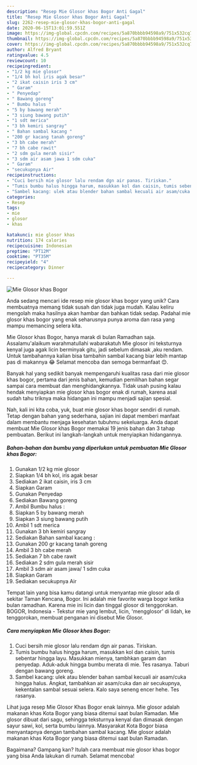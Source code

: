 ```yaml
---
description: "Resep Mie Glosor khas Bogor Anti Gagal"
title: "Resep Mie Glosor khas Bogor Anti Gagal"
slug: 2262-resep-mie-glosor-khas-bogor-anti-gagal
date: 2020-06-15T13:01:59.551Z
image: https://img-global.cpcdn.com/recipes/5a870bbbb94598a9/751x532cq70/mie-glosor-khas-bogor-foto-resep-utama.jpg
thumbnail: https://img-global.cpcdn.com/recipes/5a870bbbb94598a9/751x532cq70/mie-glosor-khas-bogor-foto-resep-utama.jpg
cover: https://img-global.cpcdn.com/recipes/5a870bbbb94598a9/751x532cq70/mie-glosor-khas-bogor-foto-resep-utama.jpg
author: Alfred Bryant
ratingvalue: 4.5
reviewcount: 10
recipeingredient:
- "1/2 kg mie glosor"
- "1/4 bh kol iris agak besar"
- "2 ikat caisin iris 3 cm"
- " Garam"
- " Penyedap"
- " Bawang goreng"
- " Bumbu halus "
- "5 by bawang merah"
- "3 siung bawang putih"
- "1 sdt merica"
- "3 bh kemiri sangray"
- " Bahan sambal kacang "
- "200 gr kacang tanah goreng"
- "3 bh cabe merah"
- "7 bh cabe rawit"
- "2 sdm gula merah sisir"
- "3 sdm air asam jawa 1 sdm cuka"
- " Garam"
- "secukupnya Air"
recipeinstructions:
- "Cuci bersih mie glosor lalu rendam dgn air panas. Tiriskan."
- "Tumis bumbu halus hingga harum, masukkan kol dan caisin, tumis sebentar hingga layu. Masukkan mienya, tambhkan garam dan penyedap. Aduk-aduk hingga bumbu merata di mie. Tes rasanya. Taburi dengan bawang goreng."
- "Sambel kacang: ulek atau blender bahan sambal kecuali air asam/cuka hingga halus. Angkat, tambahkan air asam/cuka dan air secukupnya, kekentalan sambal sesuai selera. Kalo saya seneng encer hehe. Tes rasanya."
categories:
- Resep
tags:
- mie
- glosor
- khas

katakunci: mie glosor khas 
nutrition: 174 calories
recipecuisine: Indonesian
preptime: "PT12M"
cooktime: "PT35M"
recipeyield: "4"
recipecategory: Dinner

---
```



![Mie Glosor khas Bogor](https://img-global.cpcdn.com/recipes/5a870bbbb94598a9/751x532cq70/mie-glosor-khas-bogor-foto-resep-utama.jpg)

Anda sedang mencari ide resep mie glosor khas bogor yang unik? Cara membuatnya memang tidak susah dan tidak juga mudah. Kalau keliru mengolah maka hasilnya akan hambar dan bahkan tidak sedap. Padahal mie glosor khas bogor yang enak seharusnya punya aroma dan rasa yang mampu memancing selera kita.

Mie Glosor khas Bogor, hanya marak di bulan Ramadhan saja. Assalamu&#39;alaikum warahmatullahi wabarakatuh Mie glosor ini teksturnya kenyal juga agak licin berminyak gitu, jadi sebelum dimasak ,aku rendam. Untuk tambahannya kalian bisa tambahin sambal kacang biar lebih mantap pas di makannya 😂 Selamat mencoba dan semoga bermanfaat 😊.

Banyak hal yang sedikit banyak mempengaruhi kualitas rasa dari mie glosor khas bogor, pertama dari jenis bahan, kemudian pemilihan bahan segar sampai cara membuat dan menghidangkannya. Tidak usah pusing kalau hendak menyiapkan mie glosor khas bogor enak di rumah, karena asal sudah tahu triknya maka hidangan ini mampu menjadi sajian spesial.


Nah, kali ini kita coba, yuk, buat mie glosor khas bogor sendiri di rumah. Tetap dengan bahan yang sederhana, sajian ini dapat memberi manfaat dalam membantu menjaga kesehatan tubuhmu sekeluarga. Anda dapat membuat Mie Glosor khas Bogor memakai 19 jenis bahan dan 3 tahap pembuatan. Berikut ini langkah-langkah untuk menyiapkan hidangannya.

<!--inarticleads1-->

##### Bahan-bahan dan bumbu yang diperlukan untuk pembuatan Mie Glosor khas Bogor:

1. Gunakan 1/2 kg mie glosor
1. Siapkan 1/4 bh kol, iris agak besar
1. Sediakan 2 ikat caisin, iris 3 cm
1. Siapkan  Garam
1. Gunakan  Penyedap
1. Sediakan  Bawang goreng
1. Ambil  Bumbu halus :
1. Siapkan 5 by bawang merah
1. Siapkan 3 siung bawang putih
1. Ambil 1 sdt merica
1. Gunakan 3 bh kemiri sangray
1. Sediakan  Bahan sambal kacang :
1. Gunakan 200 gr kacang tanah goreng
1. Ambil 3 bh cabe merah
1. Sediakan 7 bh cabe rawit
1. Sediakan 2 sdm gula merah sisir
1. Ambil 3 sdm air asam jawa/ 1 sdm cuka
1. Siapkan  Garam
1. Sediakan secukupnya Air


Tempat lain yang bisa kamu datangi untuk menyantap mie glosor ada di sekitar Taman Kencana, Bogor. Ini adalah mie favorite warga bogor ketika bulan ramadhan. Karena mie ini licin dan tinggal glosor di tenggorokan. BOGOR, Indonesia - Tekstur mie yang lembut, licin, &#39;mengglosor&#39; di lidah, ke tenggorokan, membuat penganan ini disebut Mie Glosor. 

<!--inarticleads2-->

##### Cara menyiapkan Mie Glosor khas Bogor:

1. Cuci bersih mie glosor lalu rendam dgn air panas. Tiriskan.
1. Tumis bumbu halus hingga harum, masukkan kol dan caisin, tumis sebentar hingga layu. Masukkan mienya, tambhkan garam dan penyedap. Aduk-aduk hingga bumbu merata di mie. Tes rasanya. Taburi dengan bawang goreng.
1. Sambel kacang: ulek atau blender bahan sambal kecuali air asam/cuka hingga halus. Angkat, tambahkan air asam/cuka dan air secukupnya, kekentalan sambal sesuai selera. Kalo saya seneng encer hehe. Tes rasanya.


Lihat juga resep Mie Glosor Khas Bogor enak lainnya. Mie glosor adalah makanan khas Kota Bogor yang biasa ditemui saat bulan Ramadan. Mie glosor dibuat dari sagu, sehingga teksturnya kenyal dan dimasak dengan sayur sawi, kol, serta bumbu lainnya. Masyarakat Kota Bogor biasa menyantapnya dengan tambahan sambal kacang. Mie glosor adalah makanan khas Kota Bogor yang biasa ditemui saat bulan Ramadan. 

Bagaimana? Gampang kan? Itulah cara membuat mie glosor khas bogor yang bisa Anda lakukan di rumah. Selamat mencoba!
